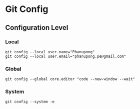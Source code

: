 # Git Config
## Configuration Level
### Local
```
git config --local user.name="Phanupong"
git config --local user.email="phanupong.pe@gmail.com"
```

### Global
```
git config --global core.editor "code --new-window --wait"
```

### System
```
git config --system -e
```